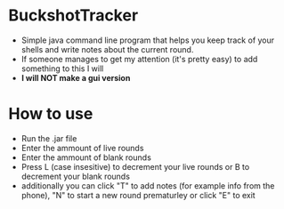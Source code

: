 # BuckshotTracker
- Simple java command line program that helps you keep track of your shells and write notes about the current round.
- If someone manages to get my attention (it's pretty easy) to add something to this I will
- **I will NOT make a gui version**

# How to use
- Run the .jar file
- Enter the ammount of live rounds
- Enter the ammount of blank rounds
- Press L (case insesitive) to decrement your live rounds or B to decrement your blank rounds
- additionally you can click "T" to add notes (for example info from the phone), "N" to start a new round prematurley or click "E" to exit
